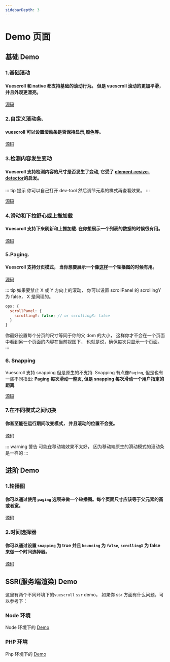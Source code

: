 ```yaml
---
sidebarDepth: 3
---
```


# Demo 页面

## 基础 Demo

### 1.基础滚动

#### Vuescroll 和 native 都支持基础的滚动行为。 但是 vuescroll 滚动的更加平滑，并且外观更漂亮。

<ClientOnly>
<Demo-Basic-OrdinaryScroll />
</ClientOnly>

[源码](https://github.com/YvesCoding/vuescrolljs/blob/master/docs/.vuepress/components/Demo/Basic/OrdinaryScroll.vue)

### 2.自定义滚动条.

#### vuescroll 可以设置滚动条是否保持显示,颜色等。

<ClientOnly>
<Demo-Basic-SetPositionAndKeepShow />
</ClientOnly>

[源码](https://github.com/YvesCoding/vuescrolljs/blob/master/docs/.vuepress/components/Demo/Basic/SetPositionAndKeepShow.vue)

### 3.检测内容发生变动

#### Vuescroll 支持检测内容的尺寸是否发生了变动, 它受了 [element-resize-detector](https://github.com/wnr/element-resize-detector)的启发。

::: tip 提示
你可以自己打开 dev-tool 然后调节元素的样式再查看效果。
:::

<ClientOnly>
<Demo-Basic-DetectSizeChange />
</ClientOnly>

[源码](https://github.com/YvesCoding/vuescrolljs/blob/master/docs/.vuepress/components/Demo/Basic/DetectSizeChange.vue)

### 4.滑动和下拉舒心或上推加载

#### Vuescroll 支持下来刷新和上推加载. 在你想展示一个列表的数据的时候很有用。

<ClientOnly>
<Demo-Basic-PullRefreshOrPushLoad />
</ClientOnly>

[源码](https://github.com/YvesCoding/vuescrolljs/blob/master/docs/.vuepress/components/Demo/Basic/PullRefreshOrPushLoad.vue)

### 5.Paging.

#### Vuescroll 支持分页模式， 当你想要展示一个像[这样](http://element-cn.eleme.io/#/zh-CN/component/carousel)一个轮播图的时候有用。

<ClientOnly>
<Demo-Basic-Paging />
</ClientOnly>

[源码](https://github.com/YvesCoding/vuescrolljs/blob/master/docs/.vuepress/components/Demo/Basic/Paging.vue)

::: tip
如果要禁止 X 或 Y 方向上的滚动， 你可以设置 scrollPanel 的 scrollingY 为 false， X 是同理的。

```javascript
ops: {
  scrollPanel: {
    scrollingY: false; // or scrollingX: false
  }
}
```

你最好设置每个分页的尺寸等同于你的父 dom 的大小， 这样你才不会在一个页面中看到另一个页面的内容在当前视图下， 也就是说，确保每次只显示一个页面。
:::

### 6. Snapping

Vuescroll 支持 snapping 但是原生的不支持. Snapping 有点像`Paging`, 但是也有一些不同指出: **Paging 每次滑动一整页, 但是 snapping 每次滑动一个用户指定的距离**.

<ClientOnly>
<Demo-Basic-Snapping />
</ClientOnly>

[源码](https://github.com/YvesCoding/vuescrolljs/blob/master/docs/.vuepress/components/Demo/Basic/Snapping.vue)

### 7.在不同模式之间切换

#### 你甚至能在运行期间改变模式， 并且滚动的位置不会变。

<ClientOnly>
<Demo-Basic-SwitchMode />
</ClientOnly>

[源码](https://github.com/YvesCoding/vuescrolljs/blob/master/docs/.vuepress/components/Demo/Basic/SwitchMode.vue)

::: warning 警告
可能在移动端效果不太好， 因为移动端原生的滑动模式的滚动条是一样的
:::

## 进阶 Demo

### 1.轮播图

#### 你可以通过使用 `paging` 选项来做一个轮播图。每个页面尺寸应该等于父元素的高或者宽。

<ClientOnly>
<Demo-Advance-MakeACarousel />
</ClientOnly>

[源码](https://github.com/YvesCoding/vuescrolljs/blob/master/docs/.vuepress/components/Demo/Advance/MakeACarousel.vue)

### 2.时间选择器

#### 你可以通过设置 `snapping` 为 true 并且 `bouncing` 为 `false`, `scrollingX` 为 false 来做一个时间选择器。

<ClientOnly>
<Demo-Advance-MakeATimePicker />
</ClientOnly>

[源码](https://github.com/YvesCoding/vuescrolljs/blob/master/docs/.vuepress/components/Demo/Advance/MakeATimePicker.vue)

## SSR(服务端渲染) Demo

这里有两个不同环境下的`vuescroll` `ssr` demo， 如果你 ssr 方面有什么问题，可以参考下：

### Node 环境

Node 环境下的 [Demo](https://github.com/YvesCoding/vuescroll-ssr-node)

### PHP 环境

Php 环境下的 [Demo](https://github.com/YvesCoding/vuescroll-ssr-php)
